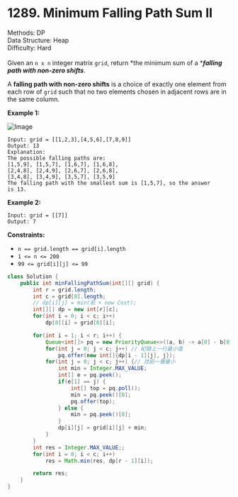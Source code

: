 # 1289. Minimum Falling Path Sum II  

  Methods: DP </br> Data Structure: Heap </br> Difficulty: Hard </br> </br>Given an `n x n` integer matrix `grid`, return *the minimum sum of a ****falling path with non-zero shifts***.

A **falling path with non-zero shifts** is a choice of exactly one element from each row of `grid` such that no two elements chosen in adjacent rows are in the same column.

**Example 1:**

![Image](https://assets.leetcode.com/uploads/2021/08/10/falling-grid.jpg)

```plain text
Input: grid = [[1,2,3],[4,5,6],[7,8,9]]
Output: 13
Explanation:
The possible falling paths are:
[1,5,9], [1,5,7], [1,6,7], [1,6,8],
[2,4,8], [2,4,9], [2,6,7], [2,6,8],
[3,4,8], [3,4,9], [3,5,7], [3,5,9]
The falling path with the smallest sum is [1,5,7], so the answer is 13.
```

**Example 2:**

```plain text
Input: grid = [[7]]
Output: 7
```

**Constraints:**

- `n == grid.length == grid[i].length`
- `1 <= n <= 200`
- `99 <= grid[i][j] <= 99`
```java
class Solution {
    public int minFallingPathSum(int[][] grid) {
        int r = grid.length;
        int c = grid[0].length;
        // dp[i][j] = min(前 + now Cost);
        int[][] dp = new int[r][c];
        for(int i = 0; i < c; i++)
            dp[0][i] = grid[0][i];

        for(int i = 1; i < r; i++) {
            Queue<int[]> pq = new PriorityQueue<>((a, b) -> a[0] - b[0]);// val, idx
            for(int j = 0; j < c; j++) // 紀錄上一行最小值
                pq.offer(new int[]{dp[i - 1][j], j});
            for(int j = 0; j < c; j++) {// 找前一層最小
                int min = Integer.MAX_VALUE;
                int[] e = pq.peek();
                if(e[1] == j) {
                    int[] top = pq.poll();
                    min = pq.peek()[0];
                    pq.offer(top);
                } else {
                    min = pq.peek()[0];
                }
                dp[i][j] = grid[i][j] + min;
            }
        }
        int res = Integer.MAX_VALUE;;
        for(int i = 0; i < c; i++)
            res = Math.min(res, dp[r - 1][i]);

        return res;
    }
}
```

